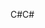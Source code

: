 <span data-ttu-id="61b53-101">C#</span><span class="sxs-lookup"><span data-stu-id="61b53-101">C#</span></span>